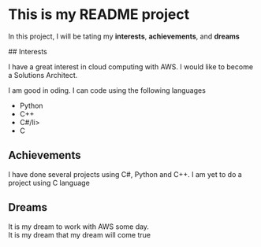 # This is my README project

<p>In this project, I will be tating my <strong>interests</strong>, <strong>achievements</strong>, and <strong>dreams</strong></p>
## Interests

<p>I have a great interest in cloud computing with AWS. I would like to become a Solutions Architect.</p>
<p>I am good in oding. I can code using the following languages</p>
<ul>
        <li>Python</li>
        <li>C++</li>
        <li>C#/li>
        <li>C</li>
</ul>

## Achievements

<p> I have done several projects using C#, Python and C++. I am yet to do a project using C language </p>

## Dreams

<p> It is my dream to work with AWS some day. <br>It is my dream that my dream will come true </p>
